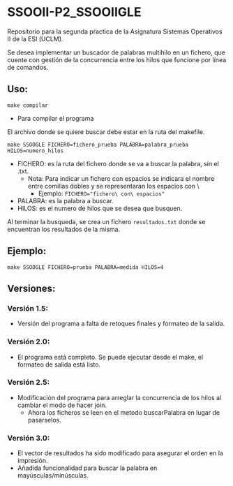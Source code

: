 # SSOOII-P2_SSOOIIGLE
Repositorio para la segunda pŕactica de la Asignatura Sistemas Operativos II de la ESI (UCLM).

Se desea implementar un buscador de palabras multihilo en un fichero, que cuente con gestión de la concurrencia entre los hilos que funcione por línea de comandos.

## Uso:
`make compilar`
 - Para compilar el programa

 El archivo donde se quiere buscar debe estar en la ruta del makefile.

`make SSOOGLE FICHERO=fichero_prueba PALABRA=palabra_prueba HILOS=numero_hilos`
 - FICHERO: es la ruta del fichero donde se va a buscar la palabra, sin el .txt.
   - Nota: Para indicar un fichero con espacios se indicara el nombre entre comillas dobles y se representaran los espacios con \
     - Ejemplo: `FICHERO="fichero\ con\ espacios"`
 - PALABRA: es la palabra a buscar.
 - HILOS: es el numero de hilos que se desea que busquen.

Al terminar la busqueda, se crea un fichero `resultados.txt` donde se encuentran los resultados de la misma.

 ## Ejemplo:
 `make SSOOGLE FICHERO=prueba PALABRA=medida HILOS=4`

## Versiones:
### Versión 1.5:
- Versión del programa a falta de retoques finales y formateo de la salida.

### Versión 2.0:
- El programa está completo. Se puede ejecutar desde el make, el formateo de salida está listo.

### Versión 2.5:
 - Modificación del programa para arreglar la concurrencia de los hilos al cambiar el modo de hacer join.
   - Ahora los ficheros se leen en el metodo buscarPalabra en lugar de pasarselos.

### Versión 3.0:
 - El vector de resultados ha sido modificado para asegurar el orden en la impresión.
 - Añadida funcionalidad para buscar la palabra en mayúsculas/minúsculas.
